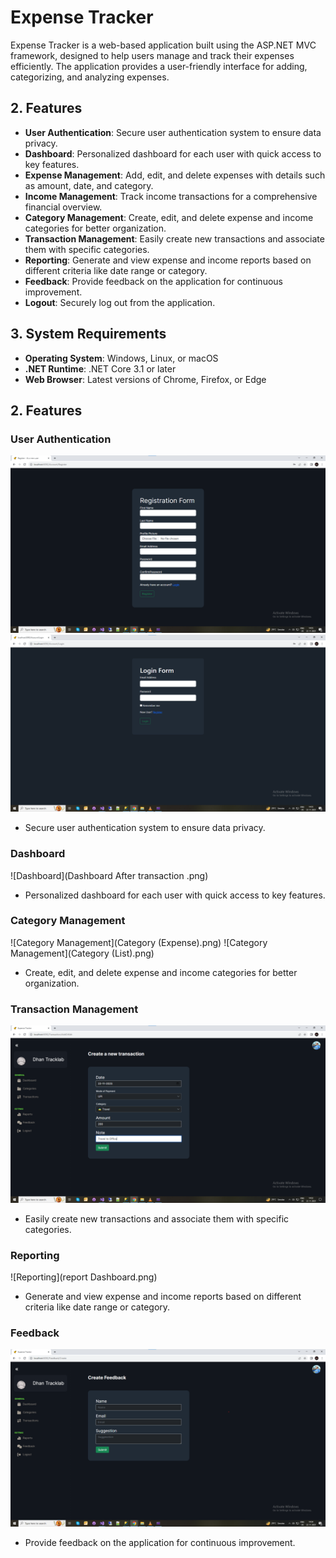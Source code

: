 # Expense Tracker
Expense Tracker is a web-based application built using the ASP.NET MVC framework, designed to help users manage and track their expenses efficiently. The application provides a user-friendly interface for adding, categorizing, and analyzing expenses.

## 2. Features<a name="features"></a>

- **User Authentication**: Secure user authentication system to ensure data privacy.
- **Dashboard**: Personalized dashboard for each user with quick access to key features.
- **Expense Management**: Add, edit, and delete expenses with details such as amount, date, and category.
- **Income Management**: Track income transactions for a comprehensive financial overview.
- **Category Management**: Create, edit, and delete expense and income categories for better organization.
- **Transaction Management**: Easily create new transactions and associate them with specific categories.
- **Reporting**: Generate and view expense and income reports based on different criteria like date range or category.
- **Feedback**: Provide feedback on the application for continuous improvement.
- **Logout**: Securely log out from the application.

## 3. System Requirements<a name="system-requirements"></a>

- **Operating System**: Windows, Linux, or macOS
- **.NET Runtime**: .NET Core 3.1 or later
- **Web Browser**: Latest versions of Chrome, Firefox, or Edge

## 2. Features<a name="features"></a>

### User Authentication
![User Authentication](Register.png)
![User Authentication](Login.png)

- Secure user authentication system to ensure data privacy.

### Dashboard

![Dashboard](Dashboard After transaction .png)

- Personalized dashboard for each user with quick access to key features.

### Category Management

![Category Management](Category (Expense).png)
![Category Management](Category (List).png)

- Create, edit, and delete expense and income categories for better organization.

### Transaction Management

![Transaction Management](transaction.png)

- Easily create new transactions and associate them with specific categories.

### Reporting

![Reporting](report Dashboard.png)

- Generate and view expense and income reports based on different criteria like date range or category.

### Feedback

![Feedback](Feedback.png)

- Provide feedback on the application for continuous improvement.

